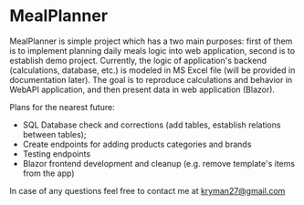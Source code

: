 # MealPlanner

MealPlanner is simple project which has a two main purposes: first of them is to implement planning daily meals logic into web application, second is to establish demo project.
Currently, the logic of application's backend (calculations, database, etc.) is modeled in MS Excel file (will be provided in documentation later). The goal is to reproduce calculations and behavior in WebAPI application,
and then present data in web application (Blazor).

Plans for the nearest future:
  - SQL Database check and corrections (add tables, establish relations between tables);
  - Create endpoints for adding products categories and brands
  - Testing endpoints
  - Blazor frontend development and cleanup (e.g. remove template's items from the app)

In case of any questions feel free to contact me at kryman27@gmail.com
